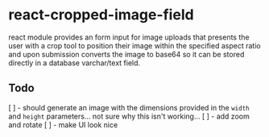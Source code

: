# react-cropped-image-field
react module provides an form input for image uploads that presents the user with a crop tool to position their image within the specified aspect ratio and upon submission converts the image to base64 so it can be stored directly in a database varchar/text field.

## Todo
[ ] - should generate an image with the dimensions provided in the `width` and `height` parameters... not sure why this isn't working... 
[ ] - add zoom and rotate
[ ] - make UI look nice

